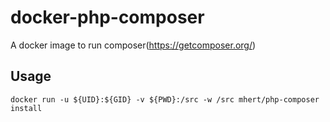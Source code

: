 # docker-php-composer

A docker image to run composer(https://getcomposer.org/)

## Usage 

    docker run -u ${UID}:${GID} -v ${PWD}:/src -w /src mhert/php-composer install
